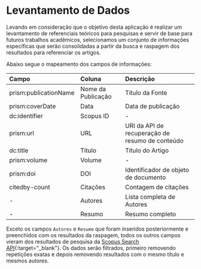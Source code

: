 # Levantamento de Dados

Levando em consideração que o objetivo desta aplicação é realizar um levantamento de referenciais teóricos para pesquisas e servir de base para futuros trabalhos acadêmicos, selecionamos um conjunto de informações específicas que serão consolidadas a partir da busca e raspagem dos resultados para referenciar os artigos.

Abaixo segue o mapeamento dos campos de informações:

| Campo                 | Coluna             | Descrição                                       |
| :-------------------- | :----------------- | :---------------------------------------------- |
| prism:publicationName | Nome da Publicação | Título da Fonte                                 |
| prism:coverDate       | Data               | Data de publicação                              |
| dc:identifier         | Scopus ID          | -                                               |
| prism:url             | URL                | URI da API de recuperação de resumo de conteúdo |
| dc:title              | Título             | Título do Artigo                                |
| prism:volume          | Volume             | -                                               |
| prism:doi             | DOI                | Identificador de objeto de documento            |
| citedby-count         | Citações           | Contagem de citações                            |
| -                     | Autores            | Lista completa de Autores                       |
| -                     | Resumo             | Resumo completo                                 |

Exceto os campos `Autores` e `Resumo` que foram inseridos posteriormente e preenchidos com os resultados da raspagem, todos os outros campos vieram dos resultados de pesquisa da [Scopus Search API](https://dev.elsevier.com/documentation/SCOPUSSearchAPI.wadl){:target="_blank"}. Os dados serão filtrados, primeiro removendo repetições exatas e depois removendo resultados com o mesmo título e mesmos autores.
